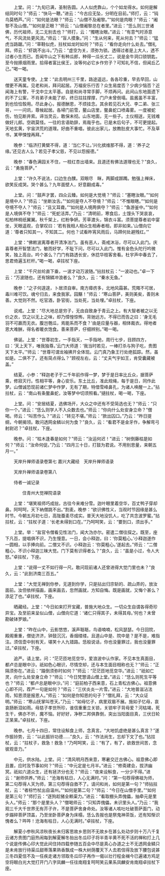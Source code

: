 <!-- { "loadSidebar": true } -->
　　上堂。问：“九旬已满，圣制告圆。人人似虎靠山，个个如龙得水。如何是解结同时句？”师云：“快马一鞭。”进云：“今古应无坠，分明在目前。”师打，云：“钝鸟莫栖芦。”问：“如何是法眼？”师云：“山僧不及阇黎。”“如何是肉眼？”师云：“阇黎不及山僧。”“如何是正眼？”师云：“山僧阇黎总在者里。”进云：“恁么则三世诸佛，历代祖师，无二无别去也？”师打，云：“擉瞎汝眼。”进云：“有意气时添意气，不风流处更风流。”师云：“盲人摸象。”问：“生从何来，死从何去？”师云：“猛虎当路踞。”问：“草鞋似虎，拄杖如龙时如何？”师云：“看你走向什么处去。”僧礼拜。师云：“虾跳不出斗。”乃云：“虚空为关，须弥为锁。透得过者是上大人，透不过者小生而已。吾闻牛山之下有种瓜郎，种得一瓜长丈二，说是金牛洞口锁钥匙，至今抛攃烟雨里。拾得者富比侯王，汝等何必它乡作穷子？可知礼不信，但闻丘乙己。”喝一喝。

　　送天童专使。上堂：“此去明州三千里，路途遥远，各各珍重，早去早回，山僧更不再属。见老和尚，拜问起居。万福安乐行否？众生易度否？少病少恼否？近闻海上有警，干戈中立太平基。自是和尚寻常手脚，不烦再问。此间山东地面遗下的不了公案，不肖弟子未能了却，终日拄拄撑撑，门户未曾倒塌。盐酱虽不丰富，到也恰恰彀用。尽此身心，报德酬恩，不烦挂念。其余若见石大兄、李二弟、张三哥，一一问讯，尊候起居。各埽门前雪，鳌山店里，鳖鼻蛇口喷毒雾。一度被蛇伤，怕见断井索。谛当灵云，敢保未彻。山东地面，无一些子。土仪相送，无钱难做好儿郎。空疏莫怪。一往的言语助辞，焉哉乎也。已是末后句子，不可更提起。天地玄黄，宇宙洪荒的道理。好曲不重唱，彼此出家儿，放教肚皮大事忙。不及草书，某甲悚惶再拜。”

　　晚参：“临济打黄檗不得，道：‘当仁不让。’兴化摈维那不得，道：‘养子之缘。’还见古人么？若见子孝父慈，不见以怨报德。”

　　晚参：“春色满园关不住，一枝红杏出墙来。且道还有佛法道理也无？”良久，云：“勇施菩萨。”

　　上堂：“许久不说法，口边生白醭。双眼尽　眯，两脚成踯躅。勉强上禅床，欲笑反成哭。哭个甚么？九年面壁人，好意翻成毒。”

　　上堂。问：“鼓声才罢，四众云臻。如何是大觉境？”师云：“塞瞎汝眼。”“如何是境中人？”师云：“坐断汝舌。”“如何是夺人不夺境？”师云：“不惟眼瞎。”“如何是夺境不夺人？”师云：“且又耳聋。”“如何是人境两俱夺？”师云：“鱼游釜中。”“如何是人境俱不夺？”师云：“死蛇活弄。”乃云：“清明前，寒食后，土馒头下哭哀哀，松柏林梢纸翼翼。秋千架上，红粉争妍。芳草渡头，锦衣斗富。须菩提尊者岩中宴坐，天眼遥观，合掌叹曰：‘若有我相人相众生相寿者相，即非如来。’山僧向它道：‘尊者只知其一，不知其二。何也？试看昨宵风雨后，马蹄何处避残红。’”

　　上堂：“佛敕波离尊者开清净法门。虽有恶人，斋戒沐浴，尽可以入此门。庆喜尊者开智慧法门，敏而好学，不耻下问，尽可以入此门。惟有金色头陀行吟微笑，独上高台。吟个甚么？门门有路透长安，休捻华枝客舍看。杜宇声中春去了，思君倚遍玉栏杆。”喝一喝，卓拄杖下座。

　　上堂：“千尺丝纶直下垂，一波才动万波随。”拈拄杖云：“一波动也。”卓一下云：“万波随也，还有锦鳞冲浪者么？”良久，云：“秦水无鱼。”

　　晚参：“之子何遑遑，卜居须自审。南方瘴疠多，北地风霜甚。荒陬不可居，毒川难可饮。魂兮归去，来食我家。园黮！”师云：“寒山菩萨，美则美矣，善则未善。大觉则不然。吃官酒，卧官街，当处死，当处埋。”卓拄杖，下座。

　　说戒。上堂：“尽大地总是穷子，无由自致身于青云之上。有大智者被之以无价之衣，饮之以无上之味，却乃慞惶惊怖，背驰远方。不得已而告之曰：‘身无毛羽不可嬴而无衣。腹岂匏瓜，焉能系而不食？’由是应量与器，相体裁衣。得地者恩大难酬，得名者暖衣饱食。善来菩萨，仔细辨别。”喝一喝。

　　佛诞。上堂：“世尊初生，一手指天，一手指地，周行七步，目顾四方，曰：‘天上天下，唯我独尊。’云门大师道：‘我当时若见，一棒打杀与狗子吃，贵图天下太平。’”师云：“世尊可谓龙袖拂开全体现。云门真乃象王行处绝狐踪。然，虽如是。二俱不了。还有简点得么？”顾视左右，云：“丈夫气宇如王，肯受囊藏被盖。”

　　结夏。小参：“释迦老子于二千年前作得一梦，梦于是日率比丘众，据菩萨乘，修寂灭行。性相平等，身心安乐。东土比丘，准此规绳，每于是日，同作此梦。山僧诚恐现前诸仁梦中作梦，无有了期，特借雪峰鼻孔，为诸人唤醒一上。”拈拄杖，云：“南山有条鳖鼻蛇，汝等梦中切须照看。”擿拄杖，喝一喝，下座。

　　上堂。问：“安居结夏，选佛场开，大众之中还有不受简选也无？”师云：“只你一个。”进云：“恁么则学人不入众数去也。”师云：“你向什么处安身立命？”僧喝。师云：“叫苦作么？”进云：“转见不堪。”师云：“款出囚口。”乃云：“昨日提纲，今朝揭领。敢问透网金鳞以何为食？”良久，云：“看君不是金牙作，争解弯弓射尉迟？”卓拄杖，下座。

　　晚参。问：“枯木逢春是如何？”师云：“汝运何迟！”进云：“树倒藤枯是如何？”师云：“汝命何促。”乃云：“四月三十日，打鼓为君说。不用别思量，来朝五月一。”

　　天岸升禅师语录卷第七
嘉兴大藏经　天岸升禅师语录


　　天岸升禅师语录卷第八

　　侍者一诚记录

　　　　住青州大觉禅院语录

　　上堂：“堪笑祖师巧成拙，古往今来难分雪。迦叶眼里着空华，百丈鸭子穿却鼻。阿呵呵，天下衲僧跳不出。”割麦。晚参：“欲识佛性义，当观时节因缘是甚么时节。今朝五月初七日，高陇蚕麦尽成实。普天大地没饥人，吃了共念波罗蜜。”拈拄杖，云：“拄杖子道：‘长老未得到口在。’”乃呵呵笑，云：“要到口，须出手。”

　　上堂。举：“盐官令僧看见性法门，闻大沩亦尔。密遣二僧往探之。既至，座下凡百，提唱俱不识，乃生慢意。一日，会小释迦，曰：‘你莫粗心。’小释迦遂作一圆相，以手捧向前。二僧又不识。小释迦云：‘你莫粗心。’遂起去。”师云：“二僧粗心，不识小释迦三昧大觉。门下莫有识得者么？”良久，云：“虽是小过，令人大怒。”卓拄杖，下座。

　　上堂：“说得一丈不如行得一尺。敢问现前诸人还曾进得大觉门里也未？”良久，云：“此到济南三百五。”

　　上堂：“大觉无禅到你参，无道到你学，只是拈出归宗斩的、疏山弄的，放汝面前。汝但依样描画，画来画去，忽然画就，方知自悔。既是画就，又悔个甚么？添足了也。”卓拄杖，下座。

　　晒藏经。上堂：“今日如来打开宝藏，普施大地众生。一切众生自谓各得奇珍异宝。及至前来呈似山僧，山僧向它道：‘诸仁只得其子，未得其母。’何也？未曾勘破钵罗娘。”

　　上堂：“昨在山中，云影悠悠，溪声聒聒，鸟语喃喃，松风瑟瑟。今日回院，殿阁重重，僧徒济济，钟鼓沉沉，香烟缕缕。且道山中是、院中是？是不是，难指注。须信壶中别有天，堪笑十人九错路。恁般说话，你也没量罪过，我也没量罪过。”卓拄杖，下座。

　　追严。请上堂。问：“茫茫匝地觅空华，爱浪波中认作家。不见本生真面目，都卢总是眼中沙。祇如色心眼识，尽情空却，还与本生面目相称也无？”师云：“正隔须弥在。”进云：“蹋倒须弥时如何？”师云：“茫茫匝地觅空华。”进云：“祇如亡灵，向什么处安身立命？”师云：“今日梵慧请山僧上堂。”进云：“恁么则死生平等也？”师云：“都卢总是眼中沙。”问：“庭前柏子西来意，石上青松古佛心。祖意佛心即不问，荐严一句是如何？”师云：“三伏炎炎一片雪。”进云：“大地普滋沾法雨，知恩须是报恩人。”师云：“如何是你知恩的句子？”僧礼拜，云：“大众证明。”师云：“寒山抚掌叫苍天。”乃云：“如母忆子，病里双眉不展。施如子忆母，哀哀肠断泪如雨。母慈子孝世所珍，谁信重重立关锁，关锁牢子背母爱？河枯竭，死生干，佛亦不忻，魔不恼。好好好，净秽二邦俱靠倒，突出当阳面目真，三伏日轮正杲杲。”卓拄杖，下座。

　　晚参。七月十四日，常住设斛食上师，念真言。“大地饥虚绝是甚么真言？”遂作振铃势，云：“以此振铃功德……”良久，云：“作法尚生，忘却下文了也。”拈拄杖，云：“拄杖子，救急！救急！”乃呵呵笑，云：“有了，有了，欲救世间苦，念彼观音力。”

　　中元，供水陆。上堂。问：“清风明月西来意，寒暑交迁古佛心。祖意佛心即且置，应时及节事如何？”师云：“中元定是七月半。”进云：“修斋建会，拔济幽冥。祇如六道众生，还有拯济分也无？”师云：“夜来设斛食，一分少不得。”进云：“谢师供养。”师云：“沧海有枯日，人心无满时。”问：“第一句荐得佛祖为师，第二句荐得人天为师，第三句荐得自救不了。请问和尚，如何是第一句？”师拈拄杖，云：“者棕竹杖出自温州。”“如何是第二句？”师云：“今日在山僧手里。”“如何是第三句？”师打云：“逐狗趁猪全赖渠力。”进云：“看取棚头弄傀儡，抽牵元是里头人。”师云：“那个是里头人？”僧喝师云：“只知弄傀儡，未识里头人。”乃云：“我观三千大千世界无有芥子许，不是菩萨舍身命处。汝等诸人咳吐吐破菩萨面门，动步蹋碎菩萨顶盖，乃至坐卧菩萨身为床榻，恁么告报也是祭鬼神茶饭，还有知惭识愧者么？吽吽！沧海有枯日，人心无满时。”卓拄杖，下座。

　　解夏小参秋风凉秋夜长未归客思故乡思则不无故乡在甚么处动步则十万八千复云诸方贵图门庭热闹每到解夏解冬抬出冬瓜印子将半青半黄不死不活的禅和打上几个说是传佛心印大觉此间住持四载参随五百会中尽是真心办道之士不无透网金鳞只是未肯放行待渠瓜甜蒂落果熟香飘成一株大树荫覆天下人去若信得及放下腰包说甚三冬四夏信不及一任疾走诸方领取冬瓜印子再作一偈以壮行程金襕今已遍诸方鸡足空将眼白光大觉打开门八字凤麟一任往南翔复呵呵笑云果系凤麟安肯南翔卓拄杖下座。

